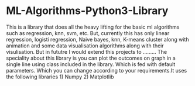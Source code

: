 # ML-Algorithms-Python3-Library

This is a library that does all the heavy lifting for the basic ml algorithms such as regression, knn, svm, etc. But, currently this has only linear regression, logisti regression, Naive bayes, knn, K-means cluster along with animation and some data visualisation algorithms along with their visulisation. But in fututre I would extend this projects to ......... The speciality about this library is you can plot the outcomes on graph in a single line using class included in the library. Which is fed with default parameters. Which you can change according to your requirements.It uses the following libraries 1) Numpy 2) Matplotlib
